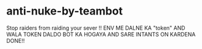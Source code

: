 # anti-nuke-by-teambot
Stop raiders from raiding your sever !!
ENV ME DALNE KA "token" AND WALA TOKEN DALDO BOT KA HOGAYA AND SARE INTANTS ON KARDENA DONE!! 
